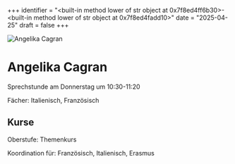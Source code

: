 
+++
identifier = "<built-in method lower of str object at 0x7f8ed4ff6b30>-<built-in method lower of str object at 0x7f8ed4fadd10>"
date = "2025-04-25"
draft = false
+++

<div class="row">
<div class="column">
<img src="/images/personal/Cagran.jpg" alt="Angelika Cagran"> 
</div>
<div class="column">

# Angelika Cagran

Sprechstunde am Donnerstag um 10:30-11:20

Fächer: Italienisch,  Französisch





## Kurse



Oberstufe: Themenkurs

Koordination für: Französisch, Italienisch, Erasmus

</div>
</div> 

